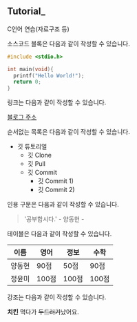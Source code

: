 ## Tutorial_
C언어 연습(자료구조 등)

소스코드 블록은 다음과 같이 작성할 수 있습니다.

```c
#include <stdio.h>

int main(void){
  printf("Hello World!");
  return 0;
}
```

링크는 다음과 같이 작성할 수 있습니다.

[블로그 주소](https://github.com/Sheepdong/Tutorial_)

순서없는 목록은 다음과 같이 작성할 수 있습니다. 

* 깃 튜토리얼
  * 깃 Clone
  * 깃 Pull
  * 깃 Commit
    * 깃 Commit 1)
    * 깃 Commit 2)

인용 구문은 다음과 같이 작성할 수 있습니다.

> '공부합시다.' - 양동현 -

테이블은 다음과 같이 작성할 수 있습니다.

이름|영어|정보|수학|
---|---|---|---|
양동현|90점|50점|90점|
정윤미|100점|100점|100점|

강조는 다음과 같이 작성할 수 있습니다.

**치킨** 먹다가 ~~두드러기~~났어요.

